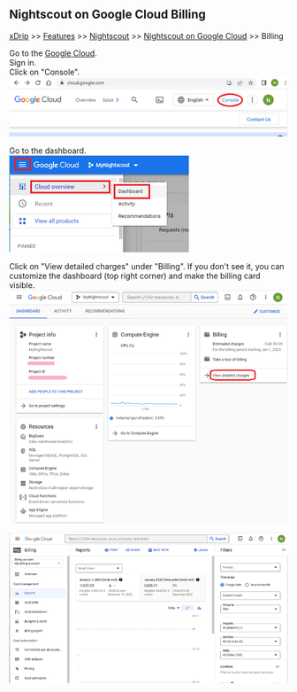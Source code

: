 ## Nightscout on Google Cloud Billing
[xDrip](../../README.md) >> [Features](../Features_page) >> [Nightscout](../Nightscout_page) >> [Nightscout on Google Cloud](./GoogleCloud) >> Billing  
  
Go to the [Google Cloud](https://cloud.google.com/).  
Sign in.  
Click on "Console".  
![](./images/Console.png)  
  
Go to the dashboard.  
![](./images/Dashboard.png)  
  
Click on "View detailed charges" under "Billing".  If you don't see it, you can customize the dashboard (top right corner) and make the billing card visible.  
![](./images/Billing.png)  
  
![](./images/Billing2.png)  
  
  
